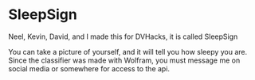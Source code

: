 # SleepSign
Neel, Kevin, David, and I made this for DVHacks, it is called SleepSign

You can take a picture of yourself, and it will tell you how sleepy you are. Since the classifier was made with Wolfram,
you must message me on social media or somewhere for access to the api.
